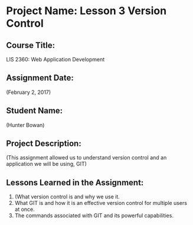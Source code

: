 # Project Name:  Lesson 3 Version Control

## Course Title:
LIS 2360:  Web Application Development

## Assignment Date:  
(February 2, 2017)

## Student Name:  
(Hunter Bowan)

## Project Description:
(This assignment allowed us to understand version control and an application we will be using, GIT)

## Lessons Learned in the Assignment:
1. (What version control is and why we use it.
2. What GIT is and how it is an effective version control for multiple users at once.
3. The commands associated with GIT and its powerful capabilities.
